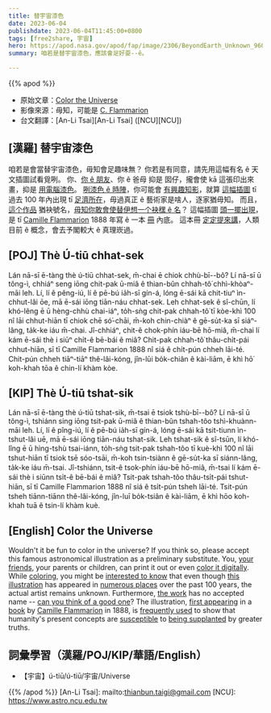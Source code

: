 ```yaml
---
title: 替宇宙漆色
date: 2023-06-04
publishdate: 2023-06-04T11:45:00+0800
tags: [free2share, 宇宙]
hero: https://apod.nasa.gov/apod/fap/image/2306/BeyondEarth_Unknown_960.jpg
summary: 咱若是替宇宙漆色，應該會足好耍--ê。

---
```


{{% apod %}}

- 原始文章：[Color the Universe](https://apod.nasa.gov/apod/ap230604.html)
- 影像來源：毋知，可能是 [C. Flammarion](https://en.wikipedia.org/wiki/Camille_Flammarion)
- 台文翻譯：[An-Li Tsai][An-Li Tsai] ([NCU][NCU])

## [漢羅] 替宇宙漆色
咱若是會當替宇宙漆色，毋知會足趣味無？
你若是有同意，請先用這幅有名 ê 天文插圖試看覓咧。
你、[你 ê 朋友][your friends]、你 ê 爸母 抑是 囡仔，攏會使 kā 這張印出來畫，抑是 [用電腦漆色][color it digitally]。
[咧漆色 ê 時陣][coloring]，你可能會 [有興趣知影][interested to know]，就算 [這幅插圖][this illustration] tī 過去 100 年內出現 tī [足濟所在][numerous places]，毋過真正 ê 藝術家是啥人，逐家猶毋知。
而且，[這个作品][the work] 猶袂號名，[毋知你敢會使替伊想一个袂䆀 ê 名][can you think of a good one]？
這幅插圖 [頭一擺出現][first appearing]，是 tī [Camille Flammarion][Camille Flammarion] 1888 年寫 ê 一本 [冊][book] 內底。
這本冊 [定定提來講][frequently used]，人類目前 ê 概念，會去予閣較大 ê 真理崁過。

## [POJ] Thè Ú-tiū chhat-sek
Lán nā-sī ē-tàng thè ú-tiū chhat-sek, m̄-chai ē chiok chhù-bī--bô?
Lí nā-sī ū tông-ì, chhiáⁿ seng iōng chit-pak ū-miâ ê thian-bûn chhah-tô͘ chhì-khòaⁿ-māi leh.
Lí, lí ê pêng-iú, lí ê pē-bú ia̍h-sī gín-á, lóng ē-sái kā chit-tiuⁿ ìn-chhut-lâi ōe, mā ē-sái iōng tiān-náu chhat-sek.
Leh chhat-sek ê sî-chūn, lí khó-lêng ē ū hèng-chhù chai-iáⁿ, to̍h-sǹg chit-pak chhah-tô͘ tī kòe-khì 100 nî lāi chhut-hiān tī chiok chē só͘-chāi, m̄-koh chin-chiàⁿ ê gē-su̍t-ka sī siáⁿ-lâng, ta̍k-ke iáu m̄-chai.
Jî-chhiáⁿ, chit-ê chok-phín iáu-bē hō-miâ, m̄-chai lí kám ē-sái thè i siūⁿ chi̍t-ê bē-bái ê miâ?
Chit-pak chhah-tô͘ thâu-chi̍t-pái chhut-hiān, sī tī Camille Flammarion 1888 nî siá ê chi̍t-pún chheh lāi-té.
Chit-pún chheh tiāⁿ-tiāⁿ thê-lâi-kóng, jîn-lūi bo̍k-chiân ê kài-liām, ē khì hō͘ koh-khah tōa ê chin-lí khàm kòe.

## [KIP] Thè Ú-tiū tshat-sik
Lán nā-sī ē-tàng thè ú-tiū tshat-sik, m̄-tsai ē tsiok tshù-bī--bô?
Lí nā-sī ū tông-ì, tshiánn sing iōng tsit-pak ū-miâ ê thian-bûn tshah-tôo tshì-khuànn-māi leh.
Lí, lí ê pîng-iú, lí ê pē-bú ia̍h-sī gín-á, lóng ē-sái kā tsit-tiunn ìn-tshut-lâi uē, mā ē-sái iōng tiān-náu tshat-sik.
Leh tshat-sik ê sî-tsūn, lí khó-lîng ē ū hìng-tshù tsai-iánn, to̍h-sǹg tsit-pak tshah-tôo tī kuè-khì 100 nî lāi tshut-hiān tī tsiok tsē sóo-tsāi, m̄-koh tsin-tsiànn ê gē-su̍t-ka sī siánn-lâng, ta̍k-ke iáu m̄-tsai.
Jî-tshiánn, tsit-ê tsok-phín iáu-bē hō-miâ, m̄-tsai lí kám ē-sái thè i siūnn tsi̍t-ê bē-bái ê miâ?
Tsit-pak tshah-tôo thâu-tsi̍t-pái tshut-hiān, sī tī Camille Flammarion 1888 nî siá ê tsi̍t-pún tsheh lāi-té.
Tsit-pún tsheh tiānn-tiānn thê-lâi-kóng, jîn-luī bo̍k-tsiân ê kài-liām, ē khì hōo koh-khah tuā ê tsin-lí khàm kuè.

## [English] Color the Universe
Wouldn't it be fun to color in the universe?
If you think so, please accept this famous astronomical illustration as a preliminary substitute.
You, [your friends][your friends], your parents or children, can print it out or even [color it digitally][color it digitally].
While [coloring][coloring], you might be [interested to know][interested to know] that even though [this illustration][this illustration] has appeared in [numerous places][numerous places] over the past 100 years, the actual artist remains unknown.
Furthermore, [the work][the work] has no accepted name -- [can you think of a good one][can you think of a good one]?
The illustration, [first appearing][first appearing] in a [book][book] by [Camille Flammarion][Camille Flammarion] in 1888, is [frequently used][frequently used] to show that humanity's present concepts are [susceptible][susceptible] to [being supplanted][being supplanted] by greater truths.

## 詞彙學習（漢羅/POJ/KIP/華語/English）
- 【宇宙】ú-tiū/ú-tiū/宇宙/Universe

{{% /apod %}}
[An-Li Tsai]: mailto:thianbun.taigi@gmail.com
[NCU]: https://www.astro.ncu.edu.tw

[copyright]: https://apod.nasa.gov/apod/fap/lib/about_apod.html#srapply
[License]: https://creativecommons.org/licenses/by/2.0/

[your friends]:https://assets3.thrillist.com/v1/image/2524371/size/tmg-article_tall.jpg
[color it digitally]:https://www.thecolor.com/Category/Coloring/Planets.aspx
[coloring]:http://www.huffingtonpost.com/2014/10/13/coloring-for-stress_n_5975832.html
[interested to know]:https://eyes.nasa.gov/curiosity/
[this illustration]:https://en.wikipedia.org/wiki/Flammarion_engraving
[numerous places]:https://www.historyofinformation.com/detail.php?id=3329
[the work]:https://www.youtube.com/watch?v=6zp60ODhbb4
[can you think of a good one]:https://asterisk.apod.com/discuss_apod.php?date=230604
[first appearing]:https://books.google.com/books?id=ScDVAAAAMAAJ&pg=PA163
[book]:http://gallica.bnf.fr/ark:/12148/bpt6k408619m/f4.image
[Camille Flammarion]:https://en.wikipedia.org/wiki/Camille_Flammarion
[frequently used]:https://commons.wikimedia.org/wiki/Category:Flammarion_Woodcut
[susceptible]:https://www.facebook.com/photo/?fbid=6509044552448437&set=gm.10161140528949235&idorvanity=72392414234
[being supplanted]:https://apod.nasa.gov/apod/ap010101.html
